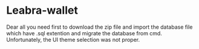 # Leabra-wallet
Dear all
you need first to download the zip file and import the database file which have .sql extention and migrate the database from cmd.
Unfortunately, the UI theme selection was not proper.

